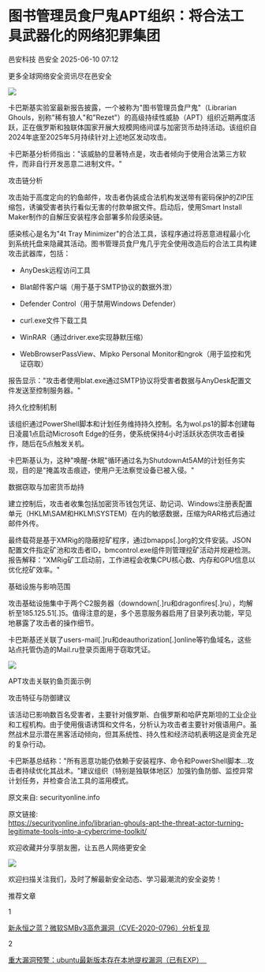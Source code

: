 #  图书管理员食尸鬼APT组织：将合法工具武器化的网络犯罪集团  
邑安科技  邑安全   2025-06-10 07:12  
  
更多全球网络安全资讯尽在邑安全  
  
![](https://mmbiz.qpic.cn/mmbiz_png/1N39PtINn8tzSYicj03VywAYuyy1xozdVGM2nLVBjtJUn8ddkT5MoictiajwekVWatWjKZJXTic602pf0a5mLaAkWQ/640?wx_fmt=png&from=appmsg "")  
  
卡巴斯基实验室最新报告披露，一个被称为"图书管理员食尸鬼"（Librarian Ghouls，别称"稀有狼人"和"Rezet"）的高级持续性威胁（APT）组织近期再度活跃，正在俄罗斯和独联体国家开展大规模网络间谍与加密货币劫持活动。该组织自2024年底至2025年5月持续针对上述地区发动攻击。  
  
卡巴斯基分析师指出："该威胁的显著特点是，攻击者倾向于使用合法第三方软件，而非自行开发恶意二进制文件。"  
  
攻击链分析  
  
攻击始于高度定向的钓鱼邮件，攻击者伪装成合法机构发送带有密码保护的ZIP压缩包，诱骗受害者执行看似无害的付款单据文件。启动后，使用Smart Install Maker制作的自解压安装程序会部署多阶段感染链。  
  
感染核心是名为"4t Tray Minimizer"的合法工具，该程序通过将恶意进程最小化到系统托盘来隐藏其活动。图书管理员食尸鬼几乎完全使用改造后的合法工具构建攻击武器库，包括：  
- AnyDesk远程访问工具  
  
- Blat邮件客户端（用于基于SMTP协议的数据外泄）  
  
- Defender Control（用于禁用Windows Defender）  
  
- curl.exe文件下载工具  
  
- WinRAR（通过driver.exe实现静默压缩）  
  
- WebBrowserPassView、Mipko Personal Monitor和ngrok（用于监控和凭证窃取）  
  
报告显示："攻击者使用blat.exe通过SMTP协议将受害者数据与AnyDesk配置文件发送至控制服务器。"  
  
持久化控制机制  
  
该组织通过PowerShell脚本和计划任务维持持久控制。名为wol.ps1的脚本创建每日凌晨1点启动Microsoft Edge的任务，使系统保持4小时活跃状态供攻击者操作，随后在5点触发关机。  
  
卡巴斯基认为，这种"唤醒-休眠"循环通过名为ShutdownAt5AM的计划任务实现，目的是"掩盖攻击痕迹，使用户无法察觉设备已被入侵。"  
  
数据窃取与加密货币劫持  
  
建立控制后，攻击者收集包括加密货币钱包凭证、助记词、Windows注册表配置单元（HKLM\SAM和HKLM\SYSTEM）在内的敏感数据，压缩为RAR格式后通过邮件外传。  
  
最终载荷是基于XMRig的隐蔽挖矿程序，通过bmapps[.]org的文件安装。JSON配置文件指定矿池和攻击者ID，bmcontrol.exe组件则管理挖矿活动并规避检测。报告解释："XMRig矿工启动前，工作进程会收集CPU核心数、内存和GPU信息以优化挖矿效率。"  
  
基础设施与影响范围  
  
攻击基础设施集中于两个C2服务器（downdown[.]ru和dragonfires[.]ru），均解析至185.125.51[.]5。值得注意的是，多个恶意服务器启用了目录列表功能，罕见地暴露了攻击者的操作细节。  
  
卡巴斯基还关联了users-mail[.]ru和deauthorization[.]online等钓鱼域名，这些站点托管伪造的Mail.ru登录页面用于窃取凭证。  
  
![](https://mmbiz.qpic.cn/mmbiz_png/1N39PtINn8tzSYicj03VywAYuyy1xozdVy7jz5upD4Z4uyyTrfia2jjnr5VyDyric5RTeicBO4oQhoyibRLOudJUSJw/640?wx_fmt=png&from=appmsg "")  
  
APT攻击关联钓鱼页面示例  
  
攻击特征与防御建议  
  
该活动已影响数百名受害者，主要针对俄罗斯、白俄罗斯和哈萨克斯坦的工业企业和工程机构。由于使用俄语诱饵和文件名，分析认为攻击者主要针对俄语用户。虽然战术显示潜在黑客活动倾向，但其系统性、持久性和经济动机表明这是资金充足的复杂行动。  
  
卡巴斯基总结称："所有恶意功能仍依赖于安装程序、命令和PowerShell脚本...攻击者持续优化其战术。"建议组织（特别是独联体地区）加强钓鱼防御、监控异常计划任务，并检查合法工具的滥用模式。  
  
原文来自: securityonline.info  
  
原文链接:   
https://securityonline.info/librarian-ghouls-apt-the-threat-actor-turning-legitimate-tools-into-a-cybercrime-toolkit/  
  
欢迎收藏并分享朋友圈，让五邑人网络更安全  
  
![](https://mmbiz.qpic.cn/mmbiz_jpg/1N39PtINn8tD9ic928O6vIrMg4fuib48e1TsRj9K9Cz7RZBD2jjVZcKm1N4QrZ4bwBKZic5crOdItOcdDicPd3yBSg/640?wx_fmt=jpeg "")  
  
欢迎扫描关注我们，及时了解最新安全动态、学习最潮流的安全姿势！  
  
推荐文章  
  
1  
  
[新永恒之蓝？微软SMBv3高危漏洞（CVE-2020-0796）分析复现](http://mp.weixin.qq.com/s?__biz=MzUyMzczNzUyNQ==&mid=2247488913&idx=1&sn=acbf595a4a80dcaba647c7a32fe5e06b&chksm=fa39554bcd4edc5dc90019f33746404ab7593dd9d90109b1076a4a73f2be0cb6fa90e8743b50&scene=21#wechat_redirect)  
  
  
2  
  
[重大漏洞预警：ubuntu最新版本存在本地提权漏洞（已有EXP）　](http://mp.weixin.qq.com/s?__biz=MzUyMzczNzUyNQ==&mid=2247483652&idx=1&sn=b2f2ec90db499e23cfa252e9ee743265&chksm=fa3941decd4ec8c83a268c3480c354a621d515262bcbb5f35e1a2dde8c828bdc7b9011cb5072&scene=21#wechat_redirect)  
  
  
  
  
  
